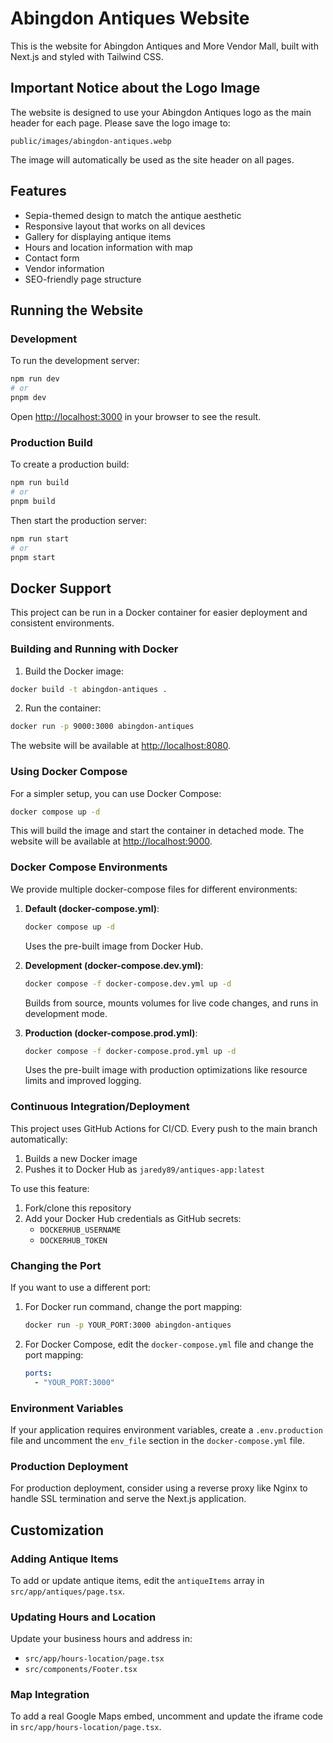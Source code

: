 # Abingdon Antiques Website

This is the website for Abingdon Antiques and More Vendor Mall, built with Next.js and styled with Tailwind CSS.

## Important Notice about the Logo Image

The website is designed to use your Abingdon Antiques logo as the main header for each page. Please save the logo image to:

```
public/images/abingdon-antiques.webp
```

The image will automatically be used as the site header on all pages.

## Features

- Sepia-themed design to match the antique aesthetic
- Responsive layout that works on all devices
- Gallery for displaying antique items
- Hours and location information with map
- Contact form
- Vendor information
- SEO-friendly page structure

## Running the Website

### Development

To run the development server:

```bash
npm run dev
# or
pnpm dev
```

Open [http://localhost:3000](http://localhost:3000) in your browser to see the result.

### Production Build

To create a production build:

```bash
npm run build
# or
pnpm build
```

Then start the production server:

```bash
npm run start
# or
pnpm start
```

## Docker Support

This project can be run in a Docker container for easier deployment and consistent environments.

### Building and Running with Docker

1. Build the Docker image:

```bash
docker build -t abingdon-antiques .
```

2. Run the container:

```bash
docker run -p 9000:3000 abingdon-antiques
```

The website will be available at [http://localhost:8080](http://localhost:8080).

### Using Docker Compose

For a simpler setup, you can use Docker Compose:

```bash
docker compose up -d
```

This will build the image and start the container in detached mode. The website will be available at [http://localhost:9000](http://localhost:9000).

### Docker Compose Environments

We provide multiple docker-compose files for different environments:

1. **Default (docker-compose.yml)**:
   ```bash
   docker compose up -d
   ```
   Uses the pre-built image from Docker Hub.

2. **Development (docker-compose.dev.yml)**:
   ```bash
   docker compose -f docker-compose.dev.yml up -d
   ```
   Builds from source, mounts volumes for live code changes, and runs in development mode.

3. **Production (docker-compose.prod.yml)**:
   ```bash
   docker compose -f docker-compose.prod.yml up -d
   ```
   Uses the pre-built image with production optimizations like resource limits and improved logging.

### Continuous Integration/Deployment

This project uses GitHub Actions for CI/CD. Every push to the main branch automatically:
1. Builds a new Docker image
2. Pushes it to Docker Hub as `jaredy89/antiques-app:latest`

To use this feature:
1. Fork/clone this repository
2. Add your Docker Hub credentials as GitHub secrets:
   - `DOCKERHUB_USERNAME`
   - `DOCKERHUB_TOKEN`

### Changing the Port

If you want to use a different port:

1. For Docker run command, change the port mapping:
   ```bash
   docker run -p YOUR_PORT:3000 abingdon-antiques
   ```

2. For Docker Compose, edit the `docker-compose.yml` file and change the port mapping:
   ```yaml
   ports:
     - "YOUR_PORT:3000"
   ```

### Environment Variables

If your application requires environment variables, create a `.env.production` file and uncomment the `env_file` section in the `docker-compose.yml` file.

### Production Deployment

For production deployment, consider using a reverse proxy like Nginx to handle SSL termination and serve the Next.js application.

## Customization

### Adding Antique Items

To add or update antique items, edit the `antiqueItems` array in `src/app/antiques/page.tsx`.

### Updating Hours and Location

Update your business hours and address in:
- `src/app/hours-location/page.tsx`
- `src/components/Footer.tsx`

### Map Integration

To add a real Google Maps embed, uncomment and update the iframe code in `src/app/hours-location/page.tsx`.
